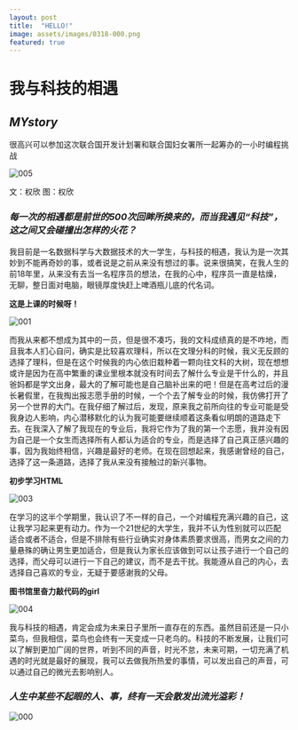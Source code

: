 ```yaml
---
layout: post
title:  "HELLO!"
image: assets/images/0318-000.png
featured: true
---
```


# 我与科技的相遇

## _MYstory_

很高兴可以参加这次联合国开发计划署和联合国妇女署所一起筹办的一小时编程挑战

![005](../assets/images/0318-005.jpg)

文：权欣
图：权欣

### ***每一次的相遇都是前世的500次回眸所换来的，而当我遇见“科技”，这之间又会碰撞出怎样的火花？***



​      我目前是一名数据科学与大数据技术的大一学生，与科技的相遇，我认为是一次其妙到不能再奇妙的事，或者说是之前从来没有想过的事。说来很搞笑，在我人生的前18年里，从来没有去当一名程序员的想法，在我的心中，程序员一直是枯燥，无聊，整日面对电脑，眼镜厚度快赶上啤酒瓶儿底的代名词。

**这是上课的时候呀！**


![001](../assets/images/0318-001.png)


​        而我从来都不想成为其中的一员，但是很不凑巧，我的文科成绩真的是不咋地，而且我本人扪心自问，确实是比较喜欢理科，所以在文理分科的时候，我义无反顾的选择了理科，但是在这个时候我的内心依旧栽种着一颗向往文科的大树，现在想想或许是因为在高中繁重的课业里根本就没有时间去了解什么专业是干什么的，并且爸妈都是学文出身，最大的了解可能也是自己脑补出来的吧！但是在高考过后的漫长暑假里，在我掏出报志愿手册的时候，一个个去了解专业的时候，我仿佛打开了另一个世界的大门。在我仔细了解过后，发现，原来我之前所向往的专业可能是受我身边人影响，内心潜移默化的认为我可能要继续顺着这条看似明朗的道路走下去。在我深入了解了我现在的专业后，我将它作为了我的第一个志愿，我并没有因为自己是一个女生而选择所有人都认为适合的专业，而是选择了自己真正感兴趣的事，因为我始终相信，兴趣是最好的老师。在现在回想起来，我感谢曾经的自己，选择了这一条道路，选择了我从来没有接触过的新兴事物。

**初步学习HTML**


![003](../assets/images/0318-003.png)


​        在学习的这半个学期里，我认识了不一样的自己，一个对编程充满兴趣的自己，这让我学习起来更有动力。作为一个21世纪的大学生，我并不认为性别就可以匹配适合或者不适合，但是不排除有些行业确实对身体素质要求很高，而男女之间的力量悬殊的确让男生更加适合，但是我认为家长应该做到可以让孩子进行一个自己的选择，而父母可以进行一下自己的建议，而不是去干扰。我能遵从自己的内心，去选择自己喜欢的专业，无疑于要感谢我的父母。

**图书馆里奋力敲代码的girl**


![004](../assets/images/0318-004.png)


​       我与科技的相遇，肯定会成为未来日子里所一直存在的东西。虽然目前还是一只小菜鸟，但我相信，菜鸟也会终有一天变成一只老鸟的。科技的不断发展，让我们可以了解到更加广阔的世界，听到不同的声音，时光不怠，未来可期，一切充满了机遇的时光就是最好的展现，我可以去做我所热爱的事情，可以发出自己的声音，可以通过自己的微光去影响别人。

### ***人生中某些不起眼的人、事，终有一天会散发出流光溢彩！***


![000](../assets/images/0318-000.png)


